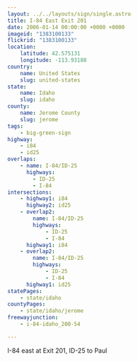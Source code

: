 ```yaml
---
layout: ../../layouts/sign/single.astro
title: I-84 East Exit 201
date: 2006-01-14 00:00:00 +0000 +0000
imageid: "1383100133"
flickrid: "1383100133"
location:
    latitude: 42.575131
    longitude: -113.93188
country:
    name: United States
    slug: united-states
state:
    name: Idaho
    slug: idaho
county:
    name: Jerome County
    slug: jerome
tags:
    - big-green-sign
highway:
    - i84
    - id25
overlaps:
    - name: I-84/ID-25
      highways:
        - ID-25
        - I-84
intersections:
    - highway1: i84
      highway2: id25
    - overlap2:
        name: I-84/ID-25
        highways:
            - ID-25
            - I-84
      highway1: i84
    - overlap2:
        name: I-84/ID-25
        highways:
            - ID-25
            - I-84
      highway1: id25
statePages:
    - state/idaho
countyPages:
    - state/idaho/jerome
freewayjunction:
    - i-84-idaho_200-54

---
```

I-84 east at Exit 201, ID-25 to Paul
